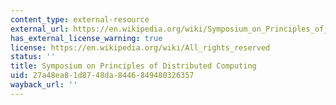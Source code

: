 ```yaml
---
content_type: external-resource
external_url: https://en.wikipedia.org/wiki/Symposium_on_Principles_of_Distributed_Computing
has_external_license_warning: true
license: https://en.wikipedia.org/wiki/All_rights_reserved
status: ''
title: Symposium on Principles of Distributed Computing
uid: 27a48ea8-1d87-48da-8446-849480326357
wayback_url: ''
---
```

